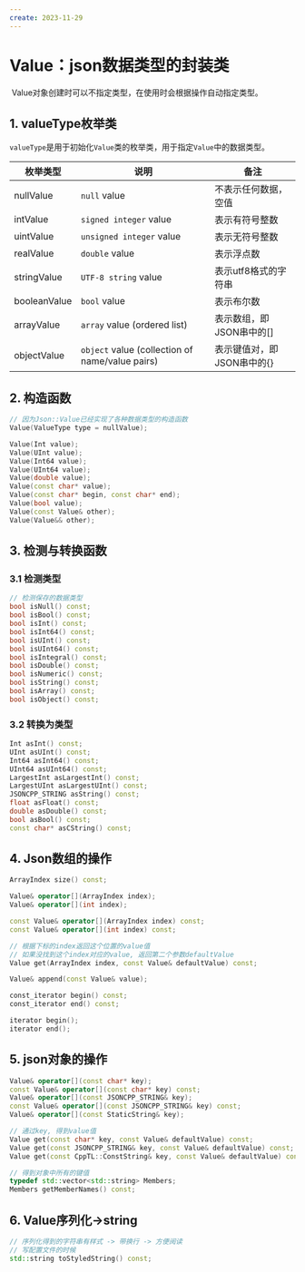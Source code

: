 ```yaml
---
create: 2023-11-29
---
```

# Value：json数据类型的封装类

​	Value对象创建时可以不指定类型，在使用时会根据操作自动指定类型。

## 1. valueType枚举类

​	`valueType`是用于初始化`Value`类的枚举类，用于指定`Value`中的数据类型。

| 枚举类型     | 说明                                            | 备注                       |
| ------------ | ----------------------------------------------- | -------------------------- |
| nullValue    | `null` value                                    | 不表示任何数据，空值       |
| intValue     | `signed integer` value                          | 表示有符号整数             |
| uintValue    | `unsigned integer` value                        | 表示无符号整数             |
| realValue    | `double` value                                  | 表示浮点数                 |
| stringValue  | `UTF-8 string` value                            | 表示utf8格式的字符串       |
| booleanValue | `bool` value                                    | 表示布尔数                 |
| arrayValue   | `array` value (ordered list)                    | 表示数组，即JSON串中的[]   |
| objectValue  | `object` value (collection of name/value pairs) | 表示键值对，即JSON串中的{} |

## 2. 构造函数

```C++
// 因为Json::Value已经实现了各种数据类型的构造函数
Value(ValueType type = nullValue);

Value(Int value);
Value(UInt value);
Value(Int64 value);
Value(UInt64 value);
Value(double value);
Value(const char* value);
Value(const char* begin, const char* end);
Value(bool value);
Value(const Value& other);
Value(Value&& other);
```

## 3. 检测与转换函数

### 3.1 检测类型

```C++
// 检测保存的数据类型
bool isNull() const;
bool isBool() const;
bool isInt() const;
bool isInt64() const;
bool isUInt() const;
bool isUInt64() const;
bool isIntegral() const;
bool isDouble() const;
bool isNumeric() const;
bool isString() const;
bool isArray() const;
bool isObject() const;
```

### 3.2 转换为类型

```C++
Int asInt() const;
UInt asUInt() const;
Int64 asInt64() const;
UInt64 asUInt64() const;
LargestInt asLargestInt() const;
LargestUInt asLargestUInt() const;
JSONCPP_STRING asString() const;
float asFloat() const;
double asDouble() const;
bool asBool() const;
const char* asCString() const;
```

## 4. Json数组的操作

```C++
ArrayIndex size() const;

Value& operator[](ArrayIndex index);
Value& operator[](int index);

const Value& operator[](ArrayIndex index) const;
const Value& operator[](int index) const;

// 根据下标的index返回这个位置的value值
// 如果没找到这个index对应的value, 返回第二个参数defaultValue
Value get(ArrayIndex index, const Value& defaultValue) const;

Value& append(const Value& value);

const_iterator begin() const;
const_iterator end() const;

iterator begin();
iterator end();
```

## 5. json对象的操作

```C++
Value& operator[](const char* key);
const Value& operator[](const char* key) const;
Value& operator[](const JSONCPP_STRING& key);
const Value& operator[](const JSONCPP_STRING& key) const;
Value& operator[](const StaticString& key);

// 通过key, 得到value值
Value get(const char* key, const Value& defaultValue) const;
Value get(const JSONCPP_STRING& key, const Value& defaultValue) const;
Value get(const CppTL::ConstString& key, const Value& defaultValue) const;

// 得到对象中所有的键值
typedef std::vector<std::string> Members;
Members getMemberNames() const;
```

## 6. Value序列化->string

```C++
// 序列化得到的字符串有样式 -> 带换行 -> 方便阅读
// 写配置文件的时候
std::string toStyledString() const;
```

